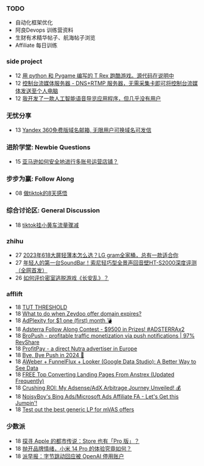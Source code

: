 ### TODO
-  自动化框架优化
-  阿良Devops 训练营资料
-  生财有术精华帖子、航海帖子浏览
-  Affiliate 每日训练

### side project
<!-- sideproject:START -->
-  12 [用 python 和 Pygame 编写的 T Rex 跑酷游戏。源代码在说明中](https://www.youtube.com/watch?v=pZySIXSelCA)
-  12 [控制台流媒体服务器 - DNS+RTMP 服务器，无需采集卡即可将控制台流媒体发送至个人电脑](https://github.com/Aioros/console-streaming-server)
-  12 [我开发了一款人工智能语音导览应用程序，但几乎没有用户](https://www.reddit.com/r/SideProject/comments/18gpp0e/ive_built_an_ai_audio_tour_app_but_have_almost_no/)<!-- sideproject:END -->


### 无忧分享
<!-- ruyo:START -->
-  13 [Yandex 360免费版域名邮箱, 无限用户可换域名可发信](https://51.ruyo.net/18565.html)<!-- ruyo:END -->

### 进阶学堂: Newbie Questions
<!-- advertcn1:START -->
-  15 [亚马逊如何安全地进行多账号运营店铺？](https://www.advertcn.com/thread-113312-1-1.html)<!-- advertcn1:END -->

### 步步为赢: Follow Along
<!-- advertcn2:START -->
-  08 [做tiktok的8天感悟](https://www.advertcn.com/thread-113232-1-1.html)<!-- advertcn2:END -->

### 综合讨论区: General Discussion
<!-- advertcn3:START -->
-  18 [tiktok挂小黄车流量骤减](https://www.advertcn.com/thread-113343-1-1.html)<!-- advertcn3:END -->


### zhihu
<!-- zhihu:START -->
-  27 [2023年618大屏轻薄本怎么选？LG gram全家桶，总有一款适合你](http://zhuanlan.zhihu.com/p/632641888?utm_campaign=rss&utm_medium=rss&utm_source=rss&utm_content=title)
-  27 [年轻人的第一台SoundBar！索尼轻巧型全景声回音壁HT-S2000深度评测（全网首发）](http://zhuanlan.zhihu.com/p/630990296?utm_campaign=rss&utm_medium=rss&utm_source=rss&utm_content=title)
-  26 [如何评价密室逃脱游戏《长安乱》？](http://www.zhihu.com/question/563950552/answer/3045961312?utm_campaign=rss&utm_medium=rss&utm_source=rss&utm_content=title)<!-- zhihu:END -->

### afflift
<!-- afflift:START -->
-  18 [TUT THRESHOLD](https://afflift.com/f/threads/tut-threshold.12291/)
-  18 [What to do when Zeydoo offer domain expires?](https://afflift.com/f/threads/what-to-do-when-zeydoo-offer-domain-expires.12241/)
-  18 [AdPlexity for $1 one &lpar;first&rpar; month 💣](https://afflift.com/f/threads/adplexity-for-1-one-first-month-%F0%9F%92%A3.12079/)
-  18 [Adsterra Follow Along Contest - $9500 in Prizes! #ADSTERRAx2](https://afflift.com/f/threads/adsterra-follow-along-contest-9500-in-prizes-adsterrax2.11948/)
-  18 [BroPush - profitable traffic monetization via push notifications | 97% RevShare](https://afflift.com/f/threads/bropush-profitable-traffic-monetization-via-push-notifications-97-revshare.7840/)
-  18 [ProfitPay - a direct Nutra advertiser in Europe](https://afflift.com/f/threads/profitpay-a-direct-nutra-advertiser-in-europe.12201/)
-  18 [Bye, Bye Push in 2024 🫡](https://afflift.com/f/threads/bye-bye-push-in-2024-%F0%9F%AB%A1.12258/)
-  18 [AWeber + FunnelFlux + Looker &lpar;Google Data Studio&rpar;: A Better Way to See Data](https://afflift.com/f/threads/aweber-funnelflux-looker-google-data-studio-a-better-way-to-see-data.12290/)
-  18 [FREE Top Converting Landing Pages From Anstrex &lpar;Updated Frequently&rpar;](https://afflift.com/f/threads/free-top-converting-landing-pages-from-anstrex-updated-frequently.2596/)
-  18 [Crushing ROI: My Adsense/AdX Arbitrage Journey Unveiled! 💰](https://afflift.com/f/threads/crushing-roi-my-adsense-adx-arbitrage-journey-unveiled-%F0%9F%92%B0.12228/)
-  18 [NoisyBoy&#39;s Bing Ads/Microsoft Ads Affiliate FA - Let&#39;s Get this Jumpin&#39;!](https://afflift.com/f/threads/noisyboys-bing-ads-microsoft-ads-affiliate-fa-lets-get-this-jumpin.11830/)
-  18 [Test out the best generic LP for mVAS offers](https://afflift.com/f/threads/test-out-the-best-generic-lp-for-mvas-offers.12276/)<!-- afflift:END -->

### 少数派
<!-- sspai:START -->
-  18 [探寻 Apple 的都市传说：Store 也有「Pro 版」？](https://sspai.com/post/84561)
-  18 [抛开品牌情绪，小米 14 Pro 的体验究竟如何？](https://sspai.com/post/85064)
-  18 [派早报：字节跳动回应被 OpenAI 停用账户](https://sspai.com/post/85139)<!-- sspai:END -->

